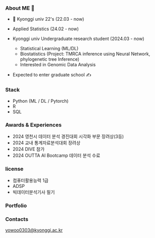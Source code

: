 ### About ME 🌟

- 🏫 Kyonggi univ 22's (22.03 - now)
- Applied Statistics (24.02 - now)

- Kyonggi univ Undergraduate research student (2024.03 - now)
 	- Statistical Learning (ML/DL)
	- Biostatistics (Project: TMRCA inference using Neural Network, phylogenetic tree Inference)
 	- Interested in Genomic Data Analysis

- Expected to enter graduate school ✍️

### Stack
- Python (ML / DL / Pytorch)
- R 
- SQL

### Awards & Experiences

- 2024 영천시 데이터 분석 경진대회 시각화 부문 장려상(3등)
- 2024 교내 통계자료분석대회 장려상
- 2024 DIVE 참가
- 2024 OUTTA AI Bootcamp 데이터 분석 수료
  
### license

- 컴퓨터활용능력 1급
- ADSP
- 빅데이터분석기사 필기

### Portfolio


### Contacts
yowoo0303@kyonggi.ac.kr
